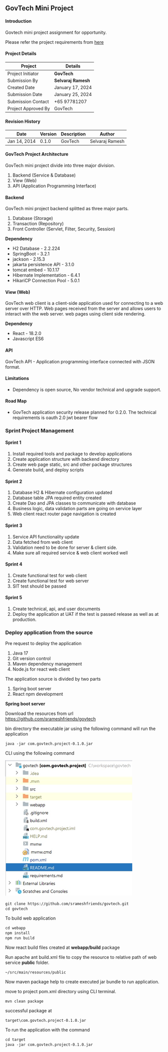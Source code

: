 ## GovTech Mini Project

#### Introduction

Govtech mini project assignment for opportunity.

Please refer the project requirements from
[here](doc/requirements.md)

#### Project Details 


| Project             | Details             |
---------------------|---------------------|
| Project Initiator   | **GovTech**         |
| Submission By       | **Selvaraj Ramesh** |
| Created Date        | January 17, 2024    |
| Submission Date     | January 25, 2024    |
| Submission Contact  | +65 97781207        |
| Project Approved By | GovTech             |

#### Revision History

| Date         | Version | Description | Author          |
---------------|---------|-------------|-----------------|
| Jan 14, 2014 | 0.1.0   | GovTech     | Selvaraj Ramesh |


#### GovTech Project Architecture

GovTech mini project divide into three major division.

1. Backend (Service & Database)
2. View (Web)
3. API (Application Programming Interface)

#### Backend

GovTech mini project backend splitted as three major parts.

1. Database (Storage)
2. Transaction (Repository)
3. Front Controller (Servlet, Filter, Security, Session)

**Dependency**

* H2 Database - 2.2.224
* SpringBoot - 3.2.1
* jackson - 2.15.3
* jakarta persistence API - 3.1.0
* tomcat embed - 10.1.17
* Hibernate Implementation - 6.4.1
* HikariCP Connection Pool - 5.0.1


#### View (Web)

GovTech web client is a client-side application used for connecting to a web server over HTTP. Web pages received from the server and allows users to interact with the web server. web pages using client side rendering.

**Dependency**

* React - 18.2.0
* Javascript ES6

#### API

GovTech API - Application programming interface connected with JSON format.

#### Limitations

* Dependency is open source, No vendor technical and upgrade support. 

#### Road Map

- GovTech application security release planned for 0.2.0.
The technical requirements is oauth 2.0 jwt bearer flow


### Sprint Project Management

#### Sprint 1

1. Install required tools and package to develop applications
2. Create application structure with backend directory
3. Create web page static, src and other package structures
4. Generate build, and deploy scripts

#### Sprint 2

1. Database H2  & Hibernate configuration updated
2. Database table JPA required entity created
3. Create Dao and JPA classes to communicate with database
4. Business logic, data validation parts are going on service layer
5. Web client react router page navigation is created 

#### Sprint 3    

1. Service API functionality update
2. Data fetched from web client
3. Validation need to be done for server & client side.
3. Make sure all required service & web client worked well

#### Sprint 4

1. Create functional test for web client
2. Create functional test for web server
3. SIT test should be passed 

#### Sprint 5

1. Create technical, api, and user documents
2. Deploy the application at UAT if the test is passed release as well as at production.


### Deploy application from the source

Pre request to deploy the application

1. Java 17 
2. Git version control
3. Maven dependency management
4. Node.js for react web client

The application source is divided by two parts

1. Spring boot server
2. React npm development

**Spring boot server**

Download the resources from url https://github.com/srameshfriends/govtech

bin directory the executable jar using the following command will run the application

```
java -jar com.govtech.project-0.1.0.jar
```

CLI using the following command

![image](doc/img/gov-tech-package-structure.jpg)



```
git clone https://github.com/srameshfriends/govtech.git
cd govtech
```

To build web application

```
cd webapp
npm install
npm run build
```

Now react build files created at **webapp/build** package

Run apache ant build.xml file to copy the resource to relative path of web service **public** folder.

```
~/src/main/resources/public
```

Now maven package help to create executed jar bundle to run application. 

move to project pom.xml directory using CLI terminal.

```
mvn clean package 
```

successful package at 

```
target\com.govtech.project-0.1.0.jar
```

To run the application with the command

```
cd target
java -jar com.govtech.project-0.1.0.jar
```





